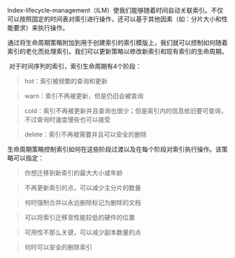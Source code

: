 ​	Index-lifecycle-management（ILM）使我们能够随着时间自动关联索引。不仅可以按照固定的时间表对索引进行操作，还可以基于其他因素（如：分片大小和性能要求）来执行操作。



​	通过将生命周期策略附加到用于创建索引的索引模版上，我们就可以控制如何随着索引的老化而处理索引。我们可以更新策略以修改新索引和现有索引的生命周期。



​	对于时间序列的索引，索引生命周期有4个阶段：

> hot：索引被频繁的查询和更新

> warn：索引不再被更新，但是仍旧会被查询

> cold：索引不再被更新并且查询也很少；但是索引内的信息依旧要可查询，不过查询时速度慢些也可以接受

> delete：索引不再被需要并且可以安全的删除



​	生命周期策略控制索引如何在这些阶段过渡以及在每个阶段对索引执行操作。该策略可以指定：

> 你想迁移到新索引的最大大小或年龄

> 不再更新索引的点，可以减少主分片的数量

> 何时强制合并以永远删除标记为删除的文档

> 可以将索引迁移至性能较低的硬件的位置

> 可用性不那么关键，可以减少副本数量的点

> 何时可以安全的删除索引